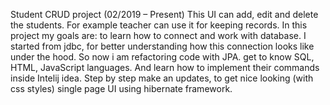 Student CRUD project (02/2019 – Present)
This UI can add, edit and delete the students. For example teacher can use it for keeping records. In this project my goals are:
to learn how to connect and work with database. I started from jdbc, for better understanding how this connection looks like under the hood. So now i am refactoring code with JPA.
get to know SQL, HTML, JavaScript languages. And learn how to implement their commands inside Intelij idea.
Step by step make an updates, to get nice looking (with css styles) single page UI using hibernate framework.

